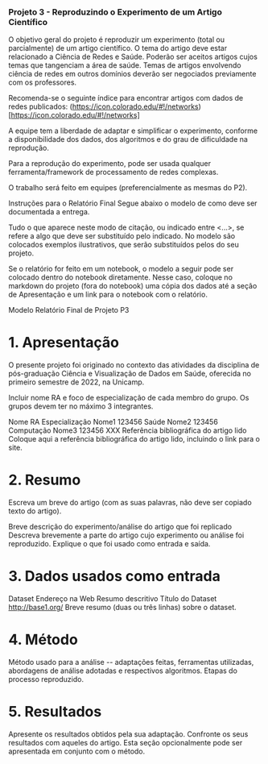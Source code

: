 ### Projeto 3 - Reproduzindo o Experimento de um Artigo Científico
O objetivo geral do projeto é reproduzir um experimento (total ou parcialmente) de um artigo científico. O tema do artigo deve estar relacionado a Ciência de Redes e Saúde. Poderão ser aceitos artigos cujos temas que tangenciam a área de saúde. Temas de artigos envolvendo ciência de redes em outros domínios deverão ser negociados previamente com os professores.

Recomenda-se o seguinte índice para encontrar artigos com dados de redes publicados: (https://icon.colorado.edu/#!/networks)[https://icon.colorado.edu/#!/networks]

A equipe tem a liberdade de adaptar e simplificar o experimento, conforme a disponibilidade dos dados, dos algoritmos e do grau de dificuldade na reprodução.

Para a reprodução do experimento, pode ser usada qualquer ferramenta/framework de processamento de redes complexas.

O trabalho será feito em equipes (preferencialmente as mesmas do P2).

Instruções para o Relatório Final
Segue abaixo o modelo de como deve ser documentada a entrega.

Tudo o que aparece neste modo de citação, ou indicado entre <...>, se refere a algo que deve ser substituído pelo indicado. No modelo são colocados exemplos ilustrativos, que serão substituídos pelos do seu projeto.

Se o relatório for feito em um notebook, o modelo a seguir pode ser colocado dentro do notebook diretamente. Nesse caso, coloque no markdown do projeto (fora do notebook) uma cópia dos dados até a seção de Apresentação e um link para o notebook com o relatório.

Modelo Relatório Final de Projeto P3
# 1. Apresentação
O presente projeto foi originado no contexto das atividades da disciplina de pós-graduação Ciência e Visualização de Dados em Saúde, oferecida no primeiro semestre de 2022, na Unicamp.

Incluir nome RA e foco de especialização de cada membro do grupo. Os grupos devem ter no máximo 3 integrantes.

Nome	RA	Especialização
Nome1	123456	Saúde
Nome2	123456	Computação
Nome3	123456	XXX
Referência bibliográfica do artigo lido
Coloque aqui a referência bibliográfica do artigo lido, incluindo o link para o site.

# 2. Resumo
Escreva um breve do artigo (com as suas palavras, não deve ser copiado texto do artigo).

Breve descrição do experimento/análise do artigo que foi replicado
Descreva brevemente a parte do artigo cujo experimento ou análise foi reproduzido. Explique o que foi usado como entrada e saída.

# 3. Dados usados como entrada
Dataset	Endereço na Web	Resumo descritivo
Título do Dataset	http://base1.org/	Breve resumo (duas ou três linhas) sobre o dataset.
# 4. Método
Método usado para a análise -- adaptações feitas, ferramentas utilizadas, abordagens de análise adotadas e respectivos algoritmos. Etapas do processo reproduzido.

# 5. Resultados
Apresente os resultados obtidos pela sua adaptação. Confronte os seus resultados com aqueles do artigo. Esta seção opcionalmente pode ser apresentada em conjunto com o método.

